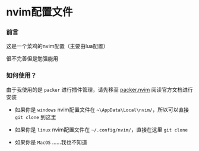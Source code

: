 # nvim配置文件

### 前言

这是一个菜鸡的nvim配置（主要由lua配置）

很不完善但是勉强能用

### 如何使用？

由于我使用的是 `packer` 进行插件管理，请先移至 [packer.nvim](https://github.com/wbthomason/packer.nvim) 阅读官方文档进行安装

+ 如果你是 `windows`
  nvim配置文件在 `~\AppData\Local\nvim/`，所以可以直接 `git clone` 到这里

+ 如果你是 `linux`
  nvim配置文件在 `~/.config/nvim/`，直接在这里 `git clone`

+ 如果你是 `MacOS`
  ……我也不知道
